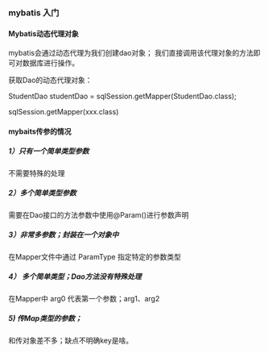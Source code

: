 
### mybatis 入门


#### Mybatis动态代理对象


mybatis会通过动态代理为我们创建dao对象；
我们直接调用该代理对象的方法即可对数据库进行操作。

获取Dao的动态代理对象：

StudentDao studentDao = sqlSession.getMapper(StudentDao.class);

sqlSession.getMapper(xxx.class)




#### mybaits传参的情况

##### 1）只有一个简单类型参数
不需要特殊的处理
##### 2）多个简单类型参数
需要在Dao接口的方法参数中使用@Param()进行参数声明
##### 3）非常多参数；封装在一个对象中
在Mapper文件中通过 ParamType 指定特定的参数类型
##### 4） 多个简单类型；Dao方法没有特殊处理
在Mapper中 arg0 代表第一个参数；arg1、arg2
##### 5) 传Map类型的参数；
和传对象差不多；缺点不明确key是啥。








